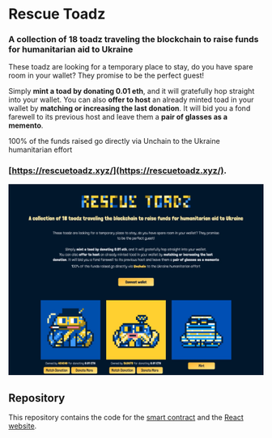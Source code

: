# Rescue Toadz

### A collection of 18 toadz traveling the blockchain to raise funds for humanitarian aid to Ukraine

These toadz are looking for a temporary place to stay, do you have spare room in your wallet? They promise to be the perfect guest!

Simply **mint a toad by donating 0.01 eth**, and it will gratefully hop straight into your wallet.
You can also **offer to host** an already minted toad in your wallet by **matching or increasing the last donation**. It will bid you a fond farewell to its previous host and leave them a **pair of glasses as a memento**.

100% of the funds raised go directly via Unchain to the Ukraine humanitarian effort

### [https://rescuetoadz.xyz/](https://rescuetoadz.xyz/).

[![Rescue Toadz Website](assets/website_screenshot.jpg)](https://rescuetoadz.xyz/)

## Repository

This repository contains the code for the [smart contract](contract/) and the [React website](website/).
